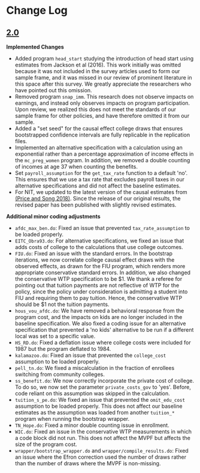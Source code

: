 # Change Log

## [2.0](https://github.com/Opportunitylab/welfare_analysis/tree/v2.0)

**Implemented Changes**
- Added program `head_start` studying the introduction of head start using estimates from Jackson et al (2016). This work initially was omitted because it was not included in the survey articles used to form our sample frame, and it was missed in our review of prominent literature in this space after this survey. We greatly appreciate the researchers who have pointed out this omission.
- Removed program `snap_imm`. This research does not observe impacts on earnings, and instead only observes impacts on program participation. Upon review, we realized this does not meet the standards of our sample frame for other policies, and have therefore omitted it from our sample.
- Added a "set seed" for the causal effect college draws that ensures bootstrapped confidence intervals are fully replicable in the replication files.
- Implemented an alternative specification with a calculation using an exponential rather than a percentage approximation of income effects in the `mc_preg_women` program. In addition, we removed a double counting of incomes at age 37 when counting the benefits.
- Set `payroll_assumption` for the `get_tax_rate` function to a default 'no'. This ensures that we use a tax rate that excludes payroll taxes in our alternative specifications and did not affect the baseline estimates.
- For NIT, we updated to the latest version of the causal estimates from [(Price and Song 2018)](https://www.davidjonathanprice.com/docs/djprice_jsong_simedime_WP621.pdf). Since the release of our original results, the revised paper has been published with slightly revised estimates.


**Additional minor coding adjustments**
-  `afdc_max_ben.do`: Fixed an issue that prevented `tax_rate_assumption` to be loaded properly.
- `EITC_Obra93.do`: For alternative specifications, we fixed an issue that adds costs of college to the calculations that use college outcomes.
- `FIU.do`: Fixed an issue with the standard errors. In the bootstrap iterations, we now correlate college causal effect draws with the observed effects, as drawn for the FIU program, which renders more appropriate conservative standard errors. In addition, we also changed the conservative WTP specification to be $1. We thank a referee for pointing out that tuition payments are not reflective of WTP for the policy, since the policy under consideration is admitting a student into FIU and requiring them to pay tuition. Hence, the conservative WTP should be $1 not the tuition payments.
- `hous_vou_afdc.do`: We have removed a behavioral response from the program cost, and the impacts on kids are no longer included in the baseline specification. We also fixed a coding issue for an alternative specification that prevented a 'no kids' alternative to be run if a different local was set to a specific value.
- `HS_RD.do`: Fixed a deflation issue where college costs were included for 1987 but the program deflated to 1984.
- `kalamazoo.do`: Fixed an issue that prevented the `college_cost` assumption to be loaded properly.
- `pell_tn.do`: We fixed a miscalculation in the fraction of enrollees switching from community colleges.
- `ss_benefit.do`: We now correctly incorporate the private cost of college. To do so, we now set the parameter `private_costs_gov` to 'yes'. Before, code reliant on this assumption was skipped in the calculation.
- `tuition_s_pe.do`: We fixed an issue that prevented the `omit_edu_cost` assumption to be loaded properly. This does not affect our baseline estimates as the assumption was loaded from another `tuition_*` program when running the bootstrap wrapper.
- `TN_Hope.do`: Fixed a minor double counting issue in enrollment.
- `WIC.do`: Fixed an issue in the conservative WTP measurements in which a code block did not run. This does not affect the MVPF but affects the size of the program cost.
- `wrapper/bootstrap_wrapper.do` and `wrapper/compile_results.do`: Fixed an issue where the Efron correction used the number of draws rather than the number of draws where the MVPF is non-missing.
